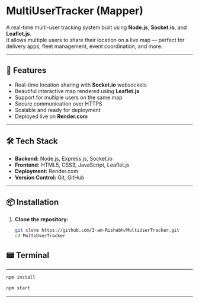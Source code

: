 # MultiUserTracker (Mapper)

A real-time multi-user tracking system built using **Node.js**, **Socket.io**, and **Leaflet.js**.  
It allows multiple users to share their location on a live map — perfect for delivery apps, fleet management, event coordination, and more.

---

## 🚀 Features
- Real-time location sharing with **Socket.io** websockets
- Beautiful interactive map rendered using **Leaflet.js**
- Support for multiple users on the same map
- Secure communication over HTTPS
- Scalable and ready for deployment
- Deployed live on **Render.com**

---

## 🛠 Tech Stack
- **Backend:** Node.js, Express.js, Socket.io
- **Frontend:** HTML5, CSS3, JavaScript, Leaflet.js
- **Deployment:** Render.com
- **Version Control:** Git, GitHub

---

## 📦 Installation

1. **Clone the repository:**
   ```bash
   git clone https://github.com/I-am-Rishabh/MultiUserTracker.git
   cd MultiUserTracker

## 📟 Terminal
---
```bash
npm install
```
```bash
npm start
```
---

